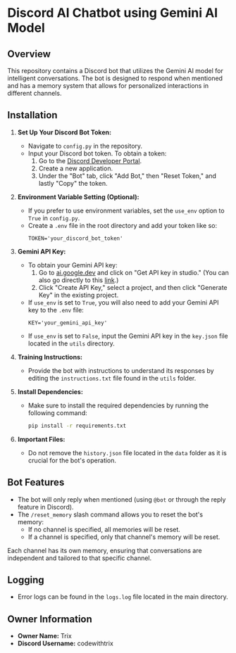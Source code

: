 # Discord AI Chatbot using Gemini AI Model

## Overview
This repository contains a Discord bot that utilizes the Gemini AI model for intelligent conversations. The bot is designed to respond when mentioned and has a memory system that allows for personalized interactions in different channels.

## Installation

1. **Set Up Your Discord Bot Token:**
   - Navigate to `config.py` in the repository.
   - Input your Discord bot token. To obtain a token:
     1. Go to the [Discord Developer Portal](https://discord.com/developers/applications).
     2. Create a new application.
     3. Under the "Bot" tab, click "Add Bot," then "Reset Token," and lastly "Copy" the token.

2. **Environment Variable Setting (Optional):**
   - If you prefer to use environment variables, set the `use_env` option to `True` in `config.py`. 
   - Create a `.env` file in the root directory and add your token like so:
     ```
     TOKEN='your_discord_bot_token'
     ```

3. **Gemini API Key:**
   - To obtain your Gemini API key:
     1. Go to [ai.google.dev](https://ai.google.dev) and click on "Get API key in studio." (You can also go directly to this [link](https://aistudio.google.com/app/apikey).)
     2. Click "Create API Key," select a project, and then click "Generate Key" in the existing project.
   - If `use_env` is set to `True`, you will also need to add your Gemini API key to the `.env` file:
     ```
     KEY='your_gemini_api_key'
     ```
   - If `use_env` is set to `False`, input the Gemini API key in the `key.json` file located in the `utils` directory.

4. **Training Instructions:**
   - Provide the bot with instructions to understand its responses by editing the `instructions.txt` file found in the `utils` folder.

5. **Install Dependencies:**
   - Make sure to install the required dependencies by running the following command:
     ```bash
     pip install -r requirements.txt
     ```

6. **Important Files:**
   - Do not remove the `history.json` file located in the `data` folder as it is crucial for the bot's operation.

## Bot Features

- The bot will only reply when mentioned (using `@bot` or through the reply feature in Discord).
- The `/reset_memory` slash command allows you to reset the bot's memory:
  - If no channel is specified, all memories will be reset.
  - If a channel is specified, only that channel's memory will be reset.
  
Each channel has its own memory, ensuring that conversations are independent and tailored to that specific channel.

## Logging
- Error logs can be found in the `logs.log` file located in the main directory.

## Owner Information
- **Owner Name:** Trix
- **Discord Username:** codewithtrix
